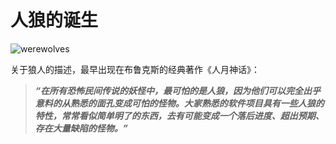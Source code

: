 # 人狼的诞生

![werewolves](https://s1.locimg.com/2023/10/27/90cc9aee6c254.jpeg)

关于狼人的描述，最早出现在布鲁克斯的经典著作《人月神话》：

> ***“在所有恐怖民间传说的妖怪中，最可怕的是人狼，因为他们可以完全出乎意料的从熟悉的面孔变成可怕的怪物。大家熟悉的软件项目具有一些人狼的特性，常常看似简单明了的东西，去有可能变成一个落后进度、超出预期、存在大量缺陷的怪物。”***